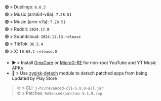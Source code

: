 🟢 » Duolingo: `6.8.3`  
🟢 » Music (arm64-v8a): `7.28.51`  
🟢 » Music (arm-v7a): `7.28.51`  
🟢 » Reddit: `2024.17.0`  
🟢 » Soundcloud: `2024.11.13-release`  
🟢 » TikTok: `36.5.4`  
🟢 » X: `10.68.1-release.0`  

- ▶️ » Install [GmsCore](https://github.com/ReVanced/GmsCore/releases) or [MicroG-RE](https://github.com/WSTxda/MicroG-RE/releases) for non-root YouTube and YT Music APKs  
- 🛑 » Use [zygisk-detach](https://github.com/j-hc/zygisk-detach) module to detach patched apps from being updated by Play Store
  
> ⚙️ » CLI: `j-hc/revanced-cli-5.0.0-all.jar`  
> ⚙️ » Patches: `ReVanced/patches-5.1.0.rvp`    
